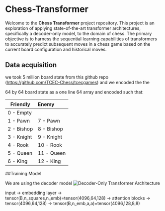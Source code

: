 # Chess-Transformer

Welcome to the **Chess Transformer** project repository. This project is an exploration of applying state-of-the-art transformer architectures, specifically a decoder-only model, to the domain of chess. The primary objective is to harness the sequential learning capabilities of transformers to accurately predict subsequent moves in a chess game based on the current board configuration and historical moves.

## Data acquisition

we took 5 million board state from this github repo (https://github.com/TCEC-Chess/tcecgames) and we encoded the the 

64 by 64 board state as a one line 64 array and encoded such that:


| Friendly   | Enemy      |
| ---------- | :--------- |
| 0 - Empty  |            |
| 1 - Pawn   | 7 - Pawn   |
| 2 - Bishop | 8 - Bishop |
| 3 - Knight | 9 - Knight |
| 4 - Rook   | 10 - Rook  |
| 5 - Queen  | 11 - Queen |
| 6 - King   | 12 - King  |

##Training Model 

We are using the decoder model
![Decoder-Only Transformer Architecture](https://i.sstatic.net/bWnx0.png)

input -> embedding layer -> tensor(B,n_squares,n_emb)=tensor(4096,64,128)
-> attention blocks -> tensor(4096,64,128) -> tensor(B,n_emb,a,a)=tensor(4096,128,8,8)

